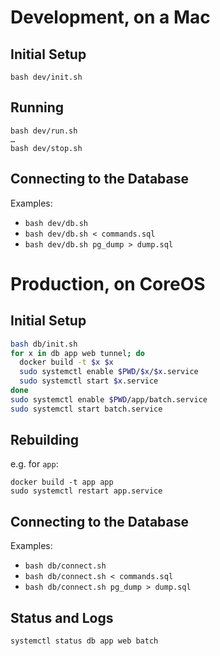 
# Development, on a Mac

## Initial Setup

    bash dev/init.sh

## Running

    bash dev/run.sh
    …
    bash dev/stop.sh

## Connecting to the Database
Examples:
- `bash dev/db.sh`
- `bash dev/db.sh < commands.sql`
- `bash dev/db.sh pg_dump > dump.sql`


# Production, on CoreOS

## Initial Setup
```bash
bash db/init.sh
for x in db app web tunnel; do
  docker build -t $x $x
  sudo systemctl enable $PWD/$x/$x.service
  sudo systemctl start $x.service
done
sudo systemctl enable $PWD/app/batch.service
sudo systemctl start batch.service
```

## Rebuilding
e.g. for `app`:

    docker build -t app app
    sudo systemctl restart app.service

## Connecting to the Database
Examples:
- `bash db/connect.sh`
- `bash db/connect.sh < commands.sql`
- `bash db/connect.sh pg_dump > dump.sql`

## Status and Logs

    systemctl status db app web batch

